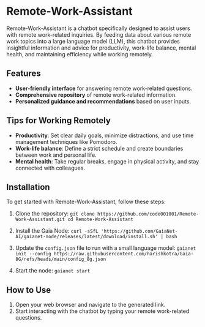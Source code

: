 # Remote-Work-Assistant

Remote-Work-Assistant is a chatbot specifically designed to assist users with remote work-related inquiries. By feeding data about various remote work topics into a large language model (LLM), this chatbot provides insightful information and advice for productivity, work-life balance, mental health, and maintaining efficiency while working remotely.

## Features
- **User-friendly interface** for answering remote work-related questions.
- **Comprehensive repository** of remote work-related information.
- **Personalized guidance and recommendations** based on user inputs.

## Tips for Working Remotely
- **Productivity**: Set clear daily goals, minimize distractions, and use time management techniques like Pomodoro.
- **Work-life balance**: Define a strict schedule and create boundaries between work and personal life.
- **Mental health**: Take regular breaks, engage in physical activity, and stay connected with colleagues.

## Installation

To get started with Remote-Work-Assistant, follow these steps:

1. Clone the repository:
`git clone https://github.com/code001001/Remote-Work-Assistant.git cd Remote-Work-Assistant`

2. Install the Gaia Node:
`curl -sSfL 'https://github.com/GaiaNet-AI/gaianet-node/releases/latest/download/install.sh' | bash`

3. Update the `config.json` file to run with a small language model:
`gaianet init --config https://raw.githubusercontent.com/harishkotra/Gaia-8G/refs/heads/main/config_8g.json`

4. Start the node:
`gaianet start`

## How to Use

1. Open your web browser and navigate to the generated link.
2. Start interacting with the chatbot by typing your remote work-related questions.
